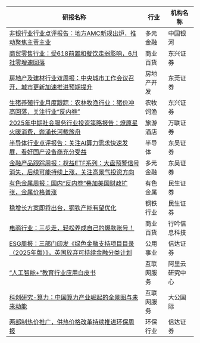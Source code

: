 | 研报名称 | 行业 | 机构名称 |
|------|----------|--------------|
| [非银行业行业点评报告：地方AMC新规出炉，推动聚焦主责主业](https://pdf.dfcfw.com/pdf/H3_AP202507191711672408_1.pdf?1753006779000.pdf) | 多元金融 | 中国银河| 
| [商贸零售行业：受618前置和餐饮走弱影响，6月社零增速回落](https://pdf.dfcfw.com/pdf/H3_AP202507191711833977_1.pdf?1753007103000.pdf) | 商业百货 | 东兴证券| 
| [房地产及建材行业双周报：中央城市工作会议召开，城市更新加速推进预期提升](https://pdf.dfcfw.com/pdf/H3_AP202507181711372579_1.pdf?1753006262000.pdf) | 房地产开发 | 东莞证券| 
| [生猪养殖行业月度跟踪：农林牧渔行业：猪价冲高回落，关注行业“反内卷”](https://pdf.dfcfw.com/pdf/H3_AP202507191711833978_1.pdf?1753007198000.pdf) | 农牧饲渔 | 东兴证券| 
| [2025年中期社会服务行业投资策略报告：燎原星火暖消费，奔涌长河载旅舟](https://pdf.dfcfw.com/pdf/H3_AP202507191711833994_1.pdf?1753007322000.pdf) | 旅游酒店 | 万联证券| 
| [半导体行业点评报告：关注AI算力需求快速发展，看好国产设备商充分受益](https://pdf.dfcfw.com/pdf/H3_AP202507191711833990_1.pdf?1753007198000.pdf) | 半导体 | 东吴证券| 
| [金融产品跟踪周报：权益ETF系列：大盘预警信号消失，后续可能持续上涨，关注高景气投资方向](https://pdf.dfcfw.com/pdf/H3_AP202507201711991524_1.pdf?1753008812000.pdf) | 多元金融 | 东吴证券| 
| [有色金属周报：国内“反内卷”叠加美国财政扩张，金属价格普涨](https://pdf.dfcfw.com/pdf/H3_AP202507191711903926_1.pdf?1753008425000.pdf) | 有色金属 | 民生证券| 
| [稳增长方案即将出台，钢铁产能有望优化](https://pdf.dfcfw.com/pdf/H3_AP202507201712228385_1.pdf?1753006478000.pdf) | 钢铁行业 | 民生证券| 
| [电商行业：三步走，轻松养成自己的爆款账号！](https://pdf.dfcfw.com/pdf/H3_AP202507201712228405_1.pdf?1753009104000.pdf) | 商业百货 | 行吟信息科技| 
| [ESG周报：三部门印发《绿色金融支持项目目录（2025年版）》，英国放弃可持续金融分类计划](https://pdf.dfcfw.com/pdf/H3_AP202507191711903918_1.pdf?1753008527000.pdf) | 公用事业 | 信达证券| 
| [“人工智能+”教育行业应用白皮书](https://pdf.dfcfw.com/pdf/H3_AP202507201712228401_1.pdf?1753008707000.pdf) | 互联网服务 | 阿里云研究中心| 
| [科创研究-算力：中国算力产业崛起的全景图与未来动能](https://pdf.dfcfw.com/pdf/H3_AP202507201712228406_1.pdf?1753008915000.pdf) | 互联网服务 | 大公国际| 
| [两部制热价推广，供热价格改革持续推进环保周报](https://pdf.dfcfw.com/pdf/H3_AP202507201712228455_1.pdf?1753008993000.pdf) | 环保行业 | 信达证券| 
